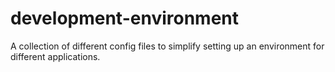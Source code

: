 # development-environment
A collection of different config files to simplify setting up an environment for different applications.
